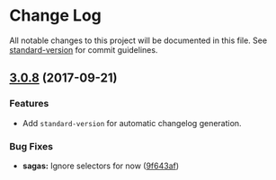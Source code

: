 # Change Log

All notable changes to this project will be documented in this file. See [standard-version](https://github.com/conventional-changelog/standard-version) for commit guidelines.

<a name="3.0.8"></a>
## [3.0.8](https://github.com/ArdentLabs/gradebook-api/compare/v3.0.7...v3.0.8) (2017-09-21)


### Features

* Add `standard-version` for automatic changelog generation.

### Bug Fixes

* **sagas:** Ignore selectors for now ([9f643af](https://github.com/ArdentLabs/gradebook-api/commit/9f643af))

